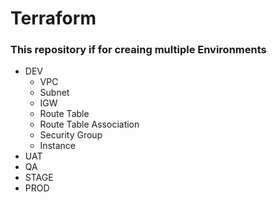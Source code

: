 # Terraform
### This repository if for creaing multiple Environments
 - DEV
   - VPC
   - Subnet
   - IGW
   - Route Table
   - Route Table Association
   - Security Group
   - Instance
- UAT
- QA
- STAGE
- PROD
